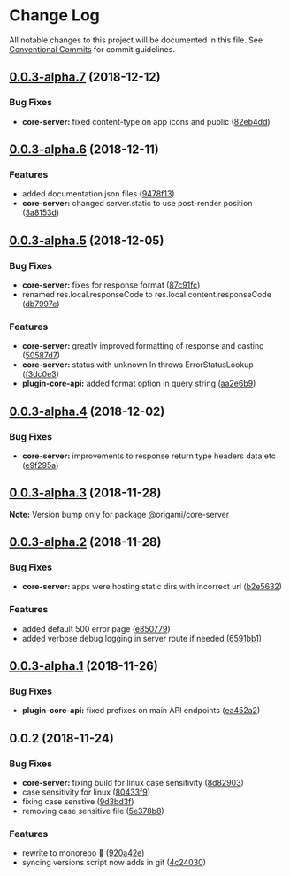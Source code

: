 # Change Log

All notable changes to this project will be documented in this file.
See [Conventional Commits](https://conventionalcommits.org) for commit guidelines.

## [0.0.3-alpha.7](https://github.com/origami-cms/core/tree/master/packages/core-lib/compare/v0.0.3-alpha.6...v0.0.3-alpha.7) (2018-12-12)


### Bug Fixes

* **core-server:** fixed content-type on app icons and public ([82eb4dd](https://github.com/origami-cms/core/tree/master/packages/core-lib/commit/82eb4dd))





## [0.0.3-alpha.6](https://github.com/origami-cms/core/tree/master/packages/core-lib/compare/v0.0.3-alpha.5...v0.0.3-alpha.6) (2018-12-11)


### Features

* added documentation json files ([9478f13](https://github.com/origami-cms/core/tree/master/packages/core-lib/commit/9478f13))
* **core-server:** changed server.static to use post-render position ([3a8153d](https://github.com/origami-cms/core/tree/master/packages/core-lib/commit/3a8153d))





## [0.0.3-alpha.5](https://github.com/origami-cms/core/tree/master/packages/core-lib/compare/v0.0.3-alpha.4...v0.0.3-alpha.5) (2018-12-05)


### Bug Fixes

* **core-server:** fixes for response format ([87c91fc](https://github.com/origami-cms/core/tree/master/packages/core-lib/commit/87c91fc))
* renamed res.local.responseCode to res.local.content.responseCode ([db7997e](https://github.com/origami-cms/core/tree/master/packages/core-lib/commit/db7997e))


### Features

* **core-server:** greatly improved formatting of response and casting ([50587d7](https://github.com/origami-cms/core/tree/master/packages/core-lib/commit/50587d7))
* **core-server:** status with unknown ln throws ErrorStatusLookup ([f3dc0e3](https://github.com/origami-cms/core/tree/master/packages/core-lib/commit/f3dc0e3))
* **plugin-core-api:** added format option in query string ([aa2e6b9](https://github.com/origami-cms/core/tree/master/packages/core-lib/commit/aa2e6b9))





## [0.0.3-alpha.4](https://github.com/origami-cms/core/tree/master/packages/core-lib/compare/v0.0.3-alpha.3...v0.0.3-alpha.4) (2018-12-02)


### Bug Fixes

* **core-server:** improvements to response return type headers data etc ([e9f295a](https://github.com/origami-cms/core/tree/master/packages/core-lib/commit/e9f295a))





## [0.0.3-alpha.3](https://github.com/origami-cms/core/tree/master/packages/core-lib/compare/v0.0.3-alpha.2...v0.0.3-alpha.3) (2018-11-28)

**Note:** Version bump only for package @origami/core-server





## [0.0.3-alpha.2](https://github.com/origami-cms/core/tree/master/packages/core-lib/compare/v0.0.3-alpha.1...v0.0.3-alpha.2) (2018-11-28)


### Bug Fixes

* **core-server:** apps were hosting static dirs with incorrect url ([b2e5632](https://github.com/origami-cms/core/tree/master/packages/core-lib/commit/b2e5632))


### Features

* added default 500 error page ([e850779](https://github.com/origami-cms/core/tree/master/packages/core-lib/commit/e850779))
* added verbose debug logging in server route if needed ([6591bb1](https://github.com/origami-cms/core/tree/master/packages/core-lib/commit/6591bb1))





## [0.0.3-alpha.1](https://github.com/origami-cms/core/tree/master/packages/core-lib/compare/v0.0.3-alpha.0...v0.0.3-alpha.1) (2018-11-26)


### Bug Fixes

* **plugin-core-api:** fixed prefixes on main API endpoints ([ea452a2](https://github.com/origami-cms/core/tree/master/packages/core-lib/commit/ea452a2))





## 0.0.2 (2018-11-24)


### Bug Fixes

* **core-server:** fixing build for linux case sensitivity ([8d82903](https://github.com/origami-cms/core/tree/master/packages/core-lib/commit/8d82903))
* case sensitivity for linux ([80433f9](https://github.com/origami-cms/core/tree/master/packages/core-lib/commit/80433f9))
* fixing case senstive ([9d3bd3f](https://github.com/origami-cms/core/tree/master/packages/core-lib/commit/9d3bd3f))
* removing case sensitive file ([5e378b8](https://github.com/origami-cms/core/tree/master/packages/core-lib/commit/5e378b8))


### Features

* rewrite to monorepo 🎉 ([920a42e](https://github.com/origami-cms/core/tree/master/packages/core-lib/commit/920a42e))
* syncing versions script now adds in git ([4c24030](https://github.com/origami-cms/core/tree/master/packages/core-lib/commit/4c24030))
